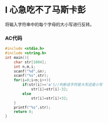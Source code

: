 # I 心急吃不了马斯卡彭

将输入字符串中的每个字母的大小写进行反转。

### AC代码

```c
#include <stdio.h>
#include <string.h>
int main(){
	char str[1004];
	int n,m,i;
	scanf("%d",&n);
	scanf("%s",str);
	for(i=0;i<n;i++){
		if(str[i]>='a')//判断该字符是大写还是小写
		    str[i]=str[i]-32;
		else
            str[i]=str[i]+32;
	}
	printf("%s",str);
	return 0;
}
```